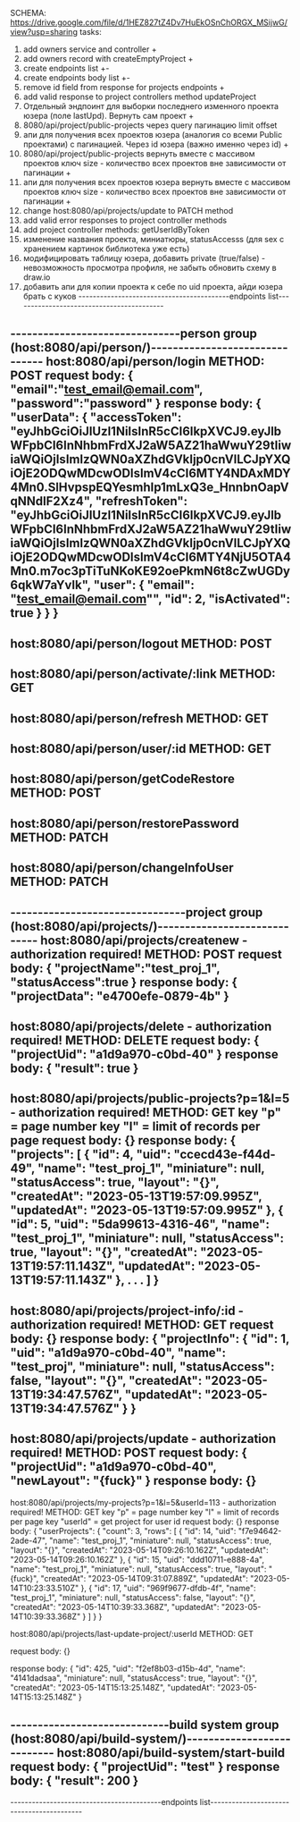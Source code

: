 SCHEMA: https://drive.google.com/file/d/1HEZ827tZ4Dv7HuEkOSnChORGX_MSijwG/view?usp=sharing
tasks:
1. add owners service and controller +
2. add owners record with createEmptyProject +
3. create endpoints list +-
4. create endpoints body list +-
5. remove id field from response for projects endpoints +
6. add valid response to project controllers method updateProject
7. Отдельный эндпоинт для выборки последнего изменного проекта юзера (поле lastUpd). Вернуть сам проект +
8. 8080/api/project/public-projects через query пагинацию limit offset
9. апи для получения всех проектов юзера (аналогия со всеми Public проектами) с пагинацией. Через id юзера (важно именно через id) +
10. 8080/api/project/public-projects вернуть вместе с массивом проектов ключ size - количество всех проектов вне зависимости от пагинации +
11. апи для получения всех проектов юзера вернуть вместе с массивом проектов ключ size - количество всех проектов вне зависимости от пагинации +
12. change host:8080/api/projects/update to PATCH method
13. add valid error responses to project controller methods
14. add project controller methods: getUserIdByToken
15. изменение названия проекта, миниатюры, statusAccesss (для sex с хранением картинок библиотека уже есть)
16. модифицировать таблицу юзера, добавить private (true/false) - невозможность просмотра профиля, не забыть обновить схему в draw.io
17. добавить апи для копии проекта к себе по uid проекта, айди юзера брать с куков
------------------------------------------endpoints list------------------------------------------

-------------------------------person group (host:8080/api/person/)-------------------------------
host:8080/api/person/login
METHOD: POST
request body:
{
    "email":"test_email@email.com",
    "password":"password"
}
response body:
{
    "userData": {
        "accessToken": "eyJhbGciOiJIUzI1NiIsInR5cCI6IkpXVCJ9.eyJlbWFpbCI6InNhbmFrdXJ2aW5AZ21haWwuY29tIiwiaWQiOjIsImlzQWN0aXZhdGVkIjp0cnVlLCJpYXQiOjE2ODQwMDcwODIsImV4cCI6MTY4NDAxMDY4Mn0.SlHvpspEQYesmhIp1mLxQ3e_HnnbnOapVqNNdlF2Xz4",
        "refreshToken": "eyJhbGciOiJIUzI1NiIsInR5cCI6IkpXVCJ9.eyJlbWFpbCI6InNhbmFrdXJ2aW5AZ21haWwuY29tIiwiaWQiOjIsImlzQWN0aXZhdGVkIjp0cnVlLCJpYXQiOjE2ODQwMDcwODIsImV4cCI6MTY4NjU5OTA4Mn0.m7oc3pTiTuNKoKE92oePkmN6t8cZwUGDy6qkW7aYvlk",
        "user": {
            "email": "test_email@email.com"",
            "id": 2,
            "isActivated": true
        }
    }
}
---
host:8080/api/person/logout
METHOD: POST
---
host:8080/api/person/activate/:link
METHOD: GET
---
host:8080/api/person/refresh
METHOD: GET
---
host:8080/api/person/user/:id
METHOD: GET
---
host:8080/api/person/getCodeRestore
METHOD: POST
---
host:8080/api/person/restorePassword
METHOD: PATCH
---
host:8080/api/person/changeInfoUser
METHOD: PATCH
---
--------------------------------project group (host:8080/api/projects/)-----------------------------
host:8080/api/projects/createnew - authorization required!
METHOD: POST
request body:
{
    "projectName":"test_proj_1",
    "statusAccess":true
}
response body:
{
    "projectData": "e4700efe-0879-4b"
}
---
host:8080/api/projects/delete - authorization required!
METHOD: DELETE
request body:
{
    "projectUid": "a1d9a970-c0bd-40"
}
response body:
{
    "result": true
}
---
host:8080/api/projects/public-projects?p=1&l=5 - authorization required!
METHOD: GET
key "p" = page number
key "l" = limit of records per page
request body:
{}
response body:
{
    "projects": [
        {
            "id": 4,
            "uid": "ccecd43e-f44d-49",
            "name": "test_proj_1",
            "miniature": null,
            "statusAccess": true,
            "layout": "{}",
            "createdAt": "2023-05-13T19:57:09.995Z",
            "updatedAt": "2023-05-13T19:57:09.995Z"
        },
        {
            "id": 5,
            "uid": "5da99613-4316-46",
            "name": "test_proj_1",
            "miniature": null,
            "statusAccess": true,
            "layout": "{}",
            "createdAt": "2023-05-13T19:57:11.143Z",
            "updatedAt": "2023-05-13T19:57:11.143Z"
        },
        .
        .
        .
    ]
}
---
host:8080/api/projects/project-info/:id - authorization required!
METHOD: GET
request body:
{}
response body:
{
    "projectInfo": {
        "id": 1,
        "uid": "a1d9a970-c0bd-40",
        "name": "test_proj",
        "miniature": null,
        "statusAccess": false,
        "layout": "{}",
        "createdAt": "2023-05-13T19:34:47.576Z",
        "updatedAt": "2023-05-13T19:34:47.576Z"
    }
}
---
host:8080/api/projects/update - authorization required!
METHOD: POST
request body:
{
    "projectUid": "a1d9a970-c0bd-40",
    "newLayout": "{fuck}"
}
response body:
{}
---
host:8080/api/projects/my-projects?p=1&l=5&userId=113 - authorization required!
METHOD: GET
key "p" = page number
key "l" = limit of records per page
key "userId" = get project for user id
request body:
{}
response body:
{
    "userProjects": {
        "count": 3,
        "rows": [
            {
                "id": 14,
                "uid": "f7e94642-2ade-47",
                "name": "test_proj_1",
                "miniature": null,
                "statusAccess": true,
                "layout": "{}",
                "createdAt": "2023-05-14T09:26:10.162Z",
                "updatedAt": "2023-05-14T09:26:10.162Z"
            },
            {
                "id": 15,
                "uid": "ddd10711-e888-4a",
                "name": "test_proj_1",
                "miniature": null,
                "statusAccess": true,
                "layout": "{fuck}",
                "createdAt": "2023-05-14T09:31:07.889Z",
                "updatedAt": "2023-05-14T10:23:33.510Z"
            },
            {
                "id": 17,
                "uid": "969f9677-dfdb-4f",
                "name": "test_proj_1",
                "miniature": null,
                "statusAccess": false,
                "layout": "{}",
                "createdAt": "2023-05-14T10:39:33.368Z",
                "updatedAt": "2023-05-14T10:39:33.368Z"
            }
        ]
    }
}

host:8080/api/projects/last-update-project/:userId
METHOD: GET

request body:
{}

response body:
{
    "id": 425,
    "uid": "f2ef8b03-d15b-4d",
    "name": "4141dadsaa",
    "miniature": null,
    "statusAccess": true,
    "layout": "{}",
    "createdAt": "2023-05-14T15:13:25.148Z",
    "updatedAt": "2023-05-14T15:13:25.148Z"
}


-----------------------------build system group (host:8080/api/build-system/)---------------------------
host:8080/api/build-system/start-build
request body:
{
    "projectUid": "test"
}
response body:
{
    "result": 200
}
---
------------------------------------------endpoints list------------------------------------------
